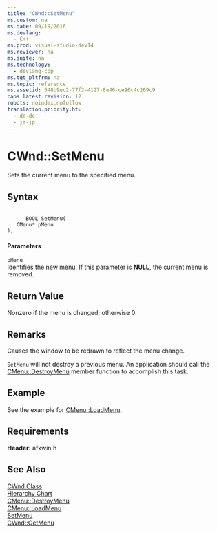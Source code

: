 ```yaml
---
title: "CWnd::SetMenu"
ms.custom: na
ms.date: 09/19/2016
ms.devlang: 
  - C++
ms.prod: visual-studio-dev14
ms.reviewer: na
ms.suite: na
ms.technology: 
  - devlang-cpp
ms.tgt_pltfrm: na
ms.topic: reference
ms.assetid: 548b9ec2-77f2-4127-8a46-ce96c4c269c9
caps.latest.revision: 12
robots: noindex,nofollow
translation.priority.ht: 
  - de-de
  - ja-jp
---
```

# CWnd::SetMenu
Sets the current menu to the specified menu.  
  
## Syntax  
  
```  
  
      BOOL SetMenu(  
   CMenu* pMenu   
);  
```  
  
#### Parameters  
 `pMenu`  
 Identifies the new menu. If this parameter is **NULL**, the current menu is removed.  
  
## Return Value  
 Nonzero if the menu is changed; otherwise 0.  
  
## Remarks  
 Causes the window to be redrawn to reflect the menu change.  
  
 `SetMenu` will not destroy a previous menu. An application should call the [CMenu::DestroyMenu](../vs140/CMenu--DestroyMenu.md) member function to accomplish this task.  
  
## Example  
 See the example for [CMenu::LoadMenu](../vs140/CMenu--LoadMenu.md).  
  
## Requirements  
 **Header:** afxwin.h  
  
## See Also  
 [CWnd Class](../vs140/CWnd-Class.md)   
 [Hierarchy Chart](../vs140/Hierarchy-Chart.md)   
 [CMenu::DestroyMenu](../vs140/CMenu--DestroyMenu.md)   
 [CMenu::LoadMenu](../vs140/CMenu--LoadMenu.md)   
 [SetMenu](http://msdn.microsoft.com/library/windows/desktop/ms647995)   
 [CWnd::GetMenu](../vs140/CWnd--GetMenu.md)